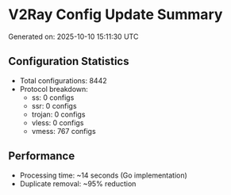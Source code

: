 # V2Ray Config Update Summary
Generated on: 2025-10-10 15:11:30 UTC

## Configuration Statistics
- Total configurations: 8442
- Protocol breakdown:
  - ss: 0 configs
  - ssr: 0 configs
  - trojan: 0 configs
  - vless: 0 configs
  - vmess: 767 configs

## Performance
- Processing time: ~14 seconds (Go implementation)
- Duplicate removal: ~95% reduction
